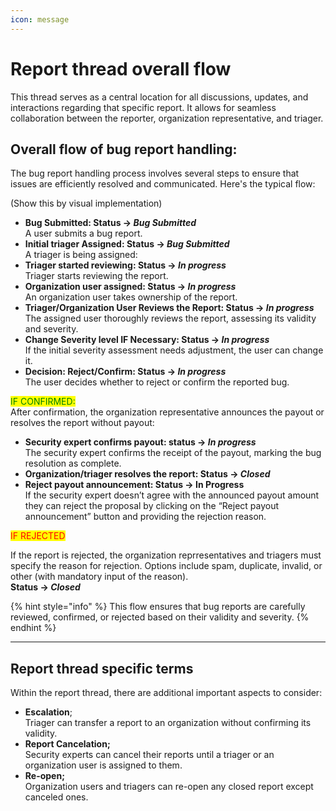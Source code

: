 ```yaml
---
icon: message
---
```


# Report thread overall flow

This thread serves as a central location for all discussions, updates, and interactions regarding that specific report. It allows for seamless collaboration between the reporter, organization representative, and triager.

## Overall flow of bug report handling:

The bug report handling process involves several steps to ensure that issues are efficiently resolved and communicated. Here's the typical flow:

(Show this by visual implementation)

* **Bug Submitted: Status ->&#x20;**_**Bug Submitted**_\
  A user submits a bug report.
* **Initial triager Assigned: Status ->&#x20;**_**Bug Submitted**_\
  A triager is being assigned:
* **Triager started reviewing: Status ->&#x20;**_**In progress**_\
  Triager starts reviewing the report.
* **Organization user assigned: Status ->&#x20;**_**In progress**_\
  An organization user takes ownership of the report.
* **Triager/Organization User Reviews the Report: Status ->&#x20;**_**In progress**_\
  The assigned user thoroughly reviews the report, assessing its validity and severity.
* **Change Severity level IF Necessary: Status ->&#x20;**_**In progress**_\
  If the initial severity assessment needs adjustment, the user can change it.
* **Decision: Reject/Confirm: Status ->&#x20;**_**In progress**_\
  The user decides whether to reject or confirm the reported bug.

<mark style="color:green;">IF CONFIRMED:</mark>\
After confirmation, the organization representative announces the payout or resolves the report without payout:

* **Security expert confirms payout: status ->&#x20;**_**In progress**_\
  The security expert confirms the receipt of the payout, marking the bug resolution as complete.
* **Organization/triager resolves the report: Status ->&#x20;**_**Closed**_&#x20;
* **Reject payout announcement: Status -> In Progress** \
  If the security expert doesn’t agree with the announced payout amount they can reject the proposal by clicking on the “Reject payout announcement” button and providing the rejection reason.

<mark style="color:red;">IF REJECTED</mark>

If the report is rejected, the organization reprresentatives and triagers must specify the reason for rejection. Options include spam, duplicate, invalid, or other (with mandatory input of the reason).\
**Status ->&#x20;**_**Closed**_

{% hint style="info" %}
This flow ensures that bug reports are carefully reviewed, confirmed, or rejected based on their validity and severity.
{% endhint %}

***

## Report thread specific terms

Within the report thread, there are additional important aspects to consider:

* **Escalation**;\
  Triager can transfer a report to an organization without confirming its validity.
* **Report Cancelation;**\
  Security experts can cancel their reports until a triager or an organization user is assigned to them.
* **Re-open;**\
  Organization users and triagers can re-open any closed report except canceled ones.
